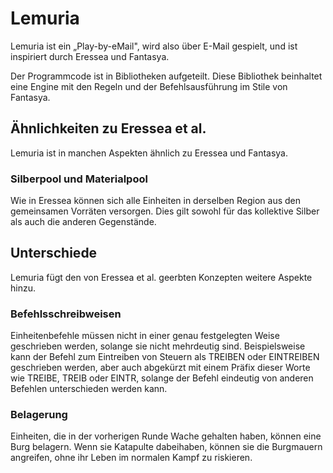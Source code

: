 # Lemuria

Lemuria ist ein „Play-by-eMail", wird also über E-Mail gespielt, und ist
inspiriert durch Eressea und Fantasya.

Der Programmcode ist in Bibliotheken aufgeteilt. Diese Bibliothek beinhaltet
eine Engine mit den Regeln und der Befehlsausführung im Stile von Fantasya.

## Ähnlichkeiten zu Eressea et al.

Lemuria ist in manchen Aspekten ähnlich zu Eressea und Fantasya.

### Silberpool und Materialpool

Wie in Eressea können sich alle Einheiten in derselben Region aus den
gemeinsamen Vorräten versorgen. Dies gilt sowohl für das kollektive Silber als
auch die anderen Gegenstände.

## Unterschiede

Lemuria fügt den von Eressea et al. geerbten Konzepten weitere Aspekte hinzu.

### Befehlsschreibweisen

Einheitenbefehle müssen nicht in einer genau festgelegten Weise geschrieben
werden, solange sie nicht mehrdeutig sind. Beispielsweise kann der Befehl zum
Eintreiben von Steuern als TREIBEN oder EINTREIBEN geschrieben werden, aber auch
abgekürzt mit einem Präfix dieser Worte wie TREIBE, TREIB oder EINTR, solange
der Befehl eindeutig von anderen Befehlen unterschieden werden kann.

### Belagerung

Einheiten, die in der vorherigen Runde Wache gehalten haben, können eine Burg
belagern. Wenn sie Katapulte dabeihaben, können sie die Burgmauern angreifen,
ohne ihr Leben im normalen Kampf zu riskieren.
